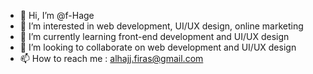 - 👋 Hi, I’m @f-Hage
- 👀 I’m interested in web development, UI/UX design, online marketing
- 🌱 I’m currently learning front-end development and UI/UX design
- 💞️ I’m looking to collaborate on web development and UI/UX design
- 📫 How to reach me : alhajj.firas@gmail.com

<!---
f-Hage/f-Hage is a ✨ special ✨ repository because its `README.md` (this file) appears on your GitHub profile.
You can click the Preview link to take a look at your changes.
--->
